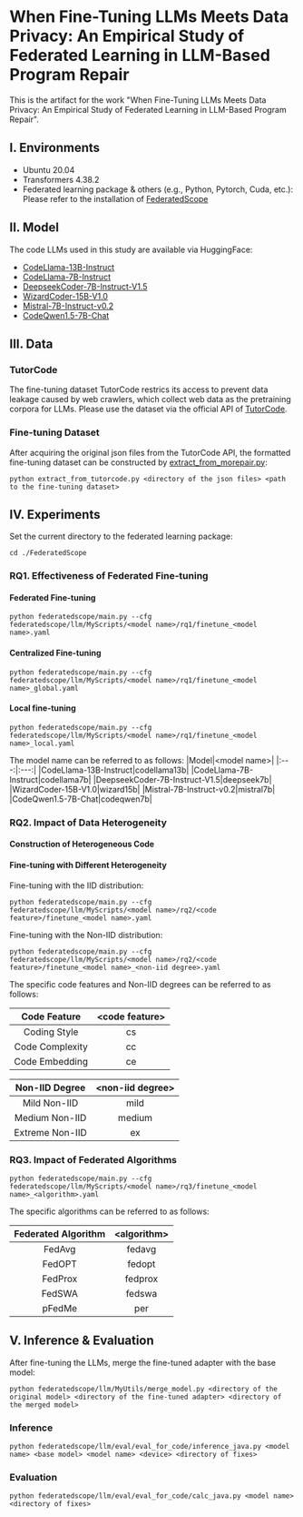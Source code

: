 # When Fine-Tuning LLMs Meets Data Privacy: An Empirical Study of Federated Learning in LLM-Based Program Repair
This is the artifact for the work "When Fine-Tuning LLMs Meets Data Privacy: An Empirical Study of Federated Learning in LLM-Based Program Repair".

## I. Environments
- Ubuntu 20.04
- Transformers 4.38.2
- Federated learning package & others (e.g., Python, Pytorch, Cuda, etc.): Please refer to the installation of [FederatedScope](https://github.com/alibaba/FederatedScope/tree/llm)

## II. Model
The code LLMs used in this study are available via HuggingFace:
- [CodeLlama-13B-Instruct](https://huggingface.co/meta-llama/CodeLlama-13b-Instruct-hf)
- [CodeLlama-7B-Instruct](https://huggingface.co/meta-llama/CodeLlama-7b-Instruct-hf)
- [DeepseekCoder-7B-Instruct-V1.5](https://huggingface.co/deepseek-ai/deepseek-coder-7b-instruct-v1.5)
- [WizardCoder-15B-V1.0](https://huggingface.co/WizardLMTeam/WizardCoder-15B-V1.0)
- [Mistral-7B-Instruct-v0.2](https://huggingface.co/mistralai/Mistral-7B-Instruct-v0.2)
- [CodeQwen1.5-7B-Chat](https://huggingface.co/Qwen/CodeQwen1.5-7B-Chat)

## III. Data
### TutorCode
The fine-tuning dataset TutorCode restrics its access to prevent data leakage caused by web crawlers, which collect web data as the pretraining corpora for LLMs. Please use the dataset via the official API of [TutorCode](https://github.com/buaabarty/CREF).

### Fine-tuning Dataset
After acquiring the original json files from the TutorCode API, the formatted fine-tuning dataset can be constructed by [extract_from_morepair.py](FederatedScope/federatedscope/llm/MyUtils/extract_from_tutorcode.py):
```
python extract_from_tutorcode.py <directory of the json files> <path to the fine-tuning dataset>
```

## IV. Experiments
Set the current directory to the federated learning package:
```
cd ./FederatedScope
```
### RQ1. Effectiveness of Federated Fine-tuning
#### Federated Fine-tuning
```
python federatedscope/main.py --cfg federatedscope/llm/MyScripts/<model name>/rq1/finetune_<model name>.yaml
```
#### Centralized Fine-tuning
```
python federatedscope/main.py --cfg federatedscope/llm/MyScripts/<model name>/rq1/finetune_<model name>_global.yaml
```
#### Local fine-tuning
```
python federatedscope/main.py --cfg federatedscope/llm/MyScripts/<model name>/rq1/finetune_<model name>_local.yaml
```
The model name can be referred to as follows:
|Model|\<model name>|
|:---:|:---:|
|CodeLlama-13B-Instruct|codellama13b|
|CodeLlama-7B-Instruct|codellama7b|
|DeepseekCoder-7B-Instruct-V1.5|deepseek7b|
|WizardCoder-15B-V1.0|wizard15b|
|Mistral-7B-Instruct-v0.2|mistral7b|
|CodeQwen1.5-7B-Chat|codeqwen7b|
### RQ2. Impact of Data Heterogeneity
#### Construction of Heterogeneous Code

#### Fine-tuning with Different Heterogeneity
Fine-tuning with the IID distribution:
```
python federatedscope/main.py --cfg federatedscope/llm/MyScripts/<model name>/rq2/<code feature>/finetune_<model name>.yaml
```
Fine-tuning with the Non-IID distribution:
```
python federatedscope/main.py --cfg federatedscope/llm/MyScripts/<model name>/rq2/<code feature>/finetune_<model name>_<non-iid degree>.yaml
```
The specific code features and Non-IID degrees can be referred to as follows:

|Code Feature|\<code feature>|
|:---:|:---:|
|Coding Style|cs|
|Code Complexity|cc|
|Code Embedding|ce|

|Non-IID Degree|\<non-iid degree>|
|:---:|:---:|
|Mild Non-IID|mild|
|Medium Non-IID|medium|
|Extreme Non-IID|ex|

### RQ3. Impact of Federated Algorithms
```
python federatedscope/main.py --cfg federatedscope/llm/MyScripts/<model name>/rq3/finetune_<model name>_<algorithm>.yaml
```
The specific algorithms can be referred to as follows:

|Federated Algorithm|\<algorithm>|
|:---:|:---:|
|FedAvg|fedavg|
|FedOPT|fedopt|
|FedProx|fedprox|
|FedSWA|fedswa|
|pFedMe|per|

## V. Inference & Evaluation
After fine-tuning the LLMs, merge the fine-tuned adapter with the base model:
```
python federatedscope/llm/MyUtils/merge_model.py <directory of the original model> <directory of the fine-tuned adapter> <directory of the merged model>
```
### Inference
```
python federatedscope/llm/eval/eval_for_code/inference_java.py <model name> <base model> <model name> <device> <directory of fixes>
```
### Evaluation
```
python federatedscope/llm/eval/eval_for_code/calc_java.py <model name> <directory of fixes>
```
